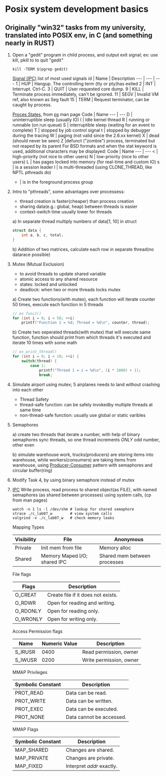 # Posix system development basics

## Originally "win32" tasks from my university, translated into POSIX env, in C (and something nearly in RUST)

1. Open a "gedit" program in child process, and output exit signal; ex: use kill, pkill to to quit "gedit"

    ```console
    kill -TERM $(pgrep gedit)
    ```

    [Signal (IPC)](https://en.wikipedia.org/wiki/Signal_(IPC)) list of most used signals
    id | Name | Description
    --- | --- | ---
    1 | HUP  | Hangup. The controlling term (tty or pty)has exited
    2 | INT  | Interrupt. Ctrl-C.
    3 | QUIT | User requested core dump.
    9 | KILL | Terminate process immediately, can't be ignored.
    11 | SEGV | Invalid VM ref, also known as Seg fault
    15 | TERM | Request terminator, can be caught by process.

    [Proces States](https://en.wikipedia.org/wiki/Process_state#Primary_process_states), from [ps](https://en.wikipedia.org/wiki/Ps_(Unix)) man page
    Code | Name
    --- | ---
    D | uninterruptible sleep (usually IO)
    I | Idle kernel thread
    R | running or runnable (on run queue)
    S | interruptible sleep (waiting for an event to complete)
    T | stopped by job control signal
    t | stopped by debugger during the tracing
    W | paging (not valid since the 2.6.xx kernel)
    X | dead (should never be seen)
    Z |defunct ("zombie") process, terminated but not reaped by its parent
    For BSD formats and when the stat keyword is used, additional characters may be displayed:
    Code | Name
    --- | ---
    < | high-priority (not nice to other users)
    N | low-priority (nice to other users)
    L | has pages locked into memory (for real-time and custom IO)
    s | is a session leader
    l | is multi-threaded (using CLONE_THREAD, like NPTL pthreads do)
    + | is in the foreground process group

2. Intro to "pthreads", some advantages over processess:
    * thread creation is faster(cheaper) than process creation
    * sharing data(e.g.: global, heap) between threads is easier
    * context-switch time usually lower for threads

    a) In separate thread multiply numbers of data[1, 10] in struct

    ```c
    struct data {
        int a, b, c, total;
    }
    ```

    b) Addition of two matrices, calculate each row in separate thread(no datarace possible)

3. Mutex (Mutual Exclusion)
    * to avoid threads to update shared variable
    * atomic access to any shared resource
    * states: locked and unlocked
    * deadlock: when two or more threads locks mutex

    a) Create two functions(with mutex), each function will iterate counter 50 times, execute each function in 5 threads

    ```c
    // ex func1()
    for (int i = 0; i < 50; ++i)
        printf("Function 1 = %d; Thread = %d\n", counter, thread);
    ```

    b) Create two seperated threads(with mutex) that will execute same function, function should print from which threads it's executed and iterate 10 times with some math

    ```c
    // ex print_thread()
    for (int i = 0; i < 10; ++i) {
        switch(thread) {
            case 1:
                printf("Thread 1 = i = %d\n", (i * 1000) + 1);
                break;
    ```

4. Simulate airport using mutex; 5 airplanes needs to land without crashing into each other
    * Thread Safety
    * thread-safe function: can be safely invokedby multiple threads at same time
    * non-thread-safe function: usually use global or static varibles

5. Semaphores

    a) create two threads that iterate a number, with help of binary semaphores sync threads, so one thread increments *ONLY* odd number, other even

    b) simulate warehouse work, trucks(producers) are storing items into warehouse, while workers(consumers) are taking items from warehouse, using [Producer-Consumer](https://en.wikipedia.org/wiki/Producer%E2%80%93consumer_problem) pattern with semaphores and circular buffer(ring)

6. Modify Task 4, by using binary semaphore instead of mutex

7. [IPC](https://en.wikipedia.org/wiki/Inter-process_communication) Write process, read process to shared object(as FILE), with named semaphores (as shared between processes) using system calls, (cp from man pages)

    ```console
    watch -n 1 ls -l /dev/shm # lookup for shared semaphore
    strace ./c_lab07_w        # view system calls
    valgrind -v ./c_lab07_w   # check memory leaks
    ```

    Mapping Types

    Visibility | File | Anonymous
    -- | -- | --
    Private | Init mem from file | Memory alloc
    Shared | Memory Maped I/O; shared IPC | Shared mem between processes

    File flags

    Flags | Description
    -- | --
    O_CREAT | Create file if it does not exists.
    O_RDWR | Open for reading and writing.
    O_RDONLY | Open for reading only.
    O_WRONLY | Open for writing only.

    Access Permission flags

    Name | Numeric Value | Description
    -- | -- | --
    S_IRUSR | 0400 | Read permission, owner
    S_IWUSR | 0200 | Write permission, owner

    MMAP Privileges

    Symbolic Constant | Description
    -- | --
    PROT_READ | Data can be read.
    PROT_WRITE | Data can be written.
    PROT_EXEC | Data can be executed.
    PROT_NONE | Data cannot be accessed.

    MMAP Flags

    Symbolic Constant | Description
    -- | --
    MAP_SHARED | Changes are shared.
    MAP_PRIVATE | Changes are private.
    MAP_FIXED | Interpret *addr* exactly.